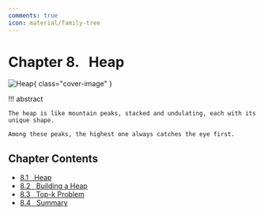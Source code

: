 ```yaml
---
comments: true
icon: material/family-tree
---
```


# Chapter 8. &nbsp; Heap

![Heap](../assets/covers/chapter_heap.jpg){ class="cover-image" }

!!! abstract

    The heap is like mountain peaks, stacked and undulating, each with its unique shape.

    Among these peaks, the highest one always catches the eye first.

## Chapter Contents

- [8.1 &nbsp; Heap](https://www.hello-algo.com/en/chapter_heap/heap/)
- [8.2 &nbsp; Building a Heap](https://www.hello-algo.com/en/chapter_heap/build_heap/)
- [8.3 &nbsp; Top-k Problem](https://www.hello-algo.com/en/chapter_heap/top_k/)
- [8.4 &nbsp; Summary](https://www.hello-algo.com/en/chapter_heap/summary/)
